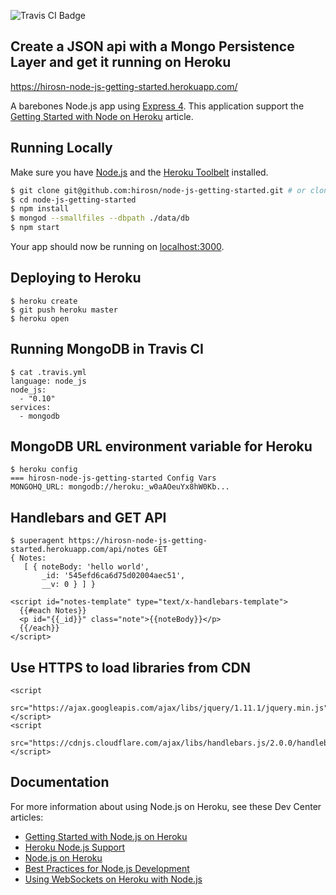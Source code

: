 <img src="https://travis-ci.org/HIROSN/node-js-getting-started.svg" alt="Travis CI Badge"></img>

## Create a JSON api with a Mongo Persistence Layer and get it running on Heroku
https://hirosn-node-js-getting-started.herokuapp.com/

A barebones Node.js app using [Express 4](http://expressjs.com/).
This application support the [Getting Started with Node on Heroku](https://devcenter.heroku.com/articles/getting-started-with-nodejs) article.

## Running Locally

Make sure you have [Node.js](http://nodejs.org/) and the [Heroku Toolbelt](https://toolbelt.heroku.com/) installed.

```sh
$ git clone git@github.com:hirosn/node-js-getting-started.git # or clone your own fork
$ cd node-js-getting-started
$ npm install
$ mongod --smallfiles --dbpath ./data/db
$ npm start
```

Your app should now be running on [localhost:3000](http://localhost:3000/).

## Deploying to Heroku

```
$ heroku create
$ git push heroku master
$ heroku open
```

## Running MongoDB in Travis CI

```
$ cat .travis.yml
language: node_js
node_js:
  - "0.10"
services:
  - mongodb
```

## MongoDB URL environment variable for Heroku

```
$ heroku config
=== hirosn-node-js-getting-started Config Vars
MONGOHQ_URL: mongodb://heroku:_w0aAOeuYx8hW0Kb...
```

## Handlebars and GET API

```
$ superagent https://hirosn-node-js-getting-started.herokuapp.com/api/notes GET
{ Notes:
   [ { noteBody: 'hello world',
       _id: '545efd6ca6d75d02004aec51',
       __v: 0 } ] }
```

```
<script id="notes-template" type="text/x-handlebars-template">
  {{#each Notes}}
  <p id="{{_id}}" class="note">{{noteBody}}</p>
  {{/each}}
</script>
```

## Use HTTPS to load libraries from CDN

```
<script
  src="https://ajax.googleapis.com/ajax/libs/jquery/1.11.1/jquery.min.js">
</script>
<script
  src="https://cdnjs.cloudflare.com/ajax/libs/handlebars.js/2.0.0/handlebars.min.js">
</script>
```

## Documentation

For more information about using Node.js on Heroku, see these Dev Center articles:

- [Getting Started with Node.js on Heroku](https://devcenter.heroku.com/articles/getting-started-with-nodejs)
- [Heroku Node.js Support](https://devcenter.heroku.com/articles/nodejs-support)
- [Node.js on Heroku](https://devcenter.heroku.com/categories/nodejs)
- [Best Practices for Node.js Development](https://devcenter.heroku.com/articles/node-best-practices)
- [Using WebSockets on Heroku with Node.js](https://devcenter.heroku.com/articles/node-websockets)
